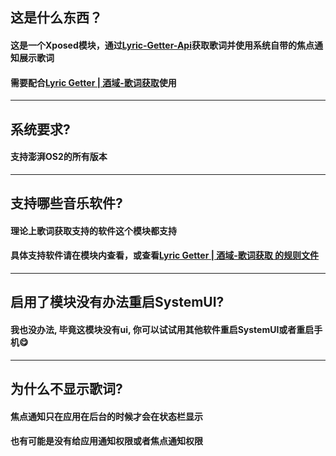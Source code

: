 ## 这是什么东西？

#### 这是一个Xposed模块，通过[Lyric-Getter-Api](https://github.com/xiaowine/Lyric-Getter-Api)获取歌词并使用系统自带的焦点通知展示歌词

#### 需要配合[Lyric Getter | 酒域-歌词获取](https://github.com/xiaowine/Lyric-Getter)使用

---

## 系统要求?

#### 支持澎湃OS2的所有版本

---

## 支持哪些音乐软件?

#### 理论上歌词获取支持的软件这个模块都支持

#### 具体支持软件请在模块内查看，或查看[Lyric Getter | 酒域-歌词获取 的规则文件](https://github.com/xiaowine/Lyric-Getter/blob/gh-pages/app_rules.json)

---

## 启用了模块没有办法重启SystemUI?

#### 我也没办法, 毕竟这模块没有ui, 你可以试试用其他软件重启SystemUI或者重启手机😋

---

## 为什么不显示歌词?

#### 焦点通知只在应用在后台的时候才会在状态栏显示

#### 也有可能是没有给应用通知权限或者焦点通知权限



